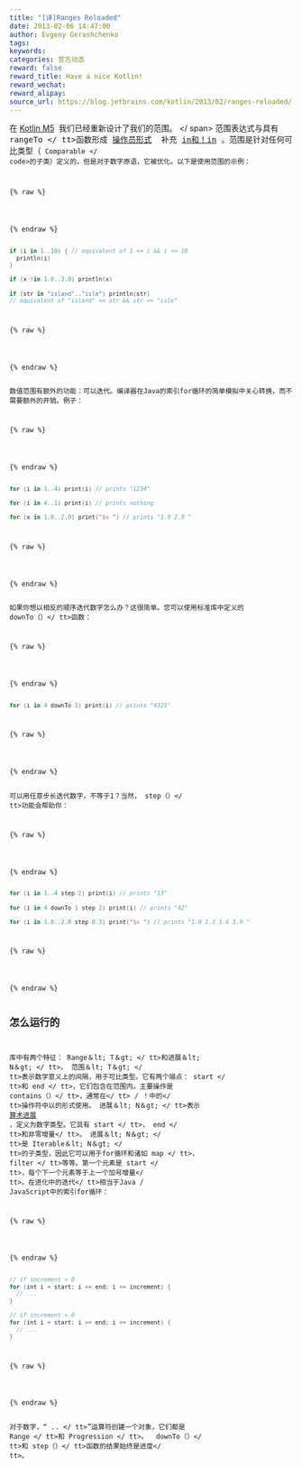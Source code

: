 ```yaml
---
title: "[译]Ranges Reloaded"
date: 2013-02-06 14:47:00
author: Evgeny Gerashchenko
tags:
keywords:
categories: 官方动态
reward: false
reward_title: Have a nice Kotlin!
reward_wechat:
reward_alipay:
source_url: https://blog.jetbrains.com/kotlin/2013/02/ranges-reloaded/
---
```


在 [Kotlin M5](http://blog.jetbrains.com/kotlin/2013/02/kotlin-m5-is-out/)  我们已经重新设计了我们的范围。<span id =“more-855”> </ span>
范围表达式与具有<tt> rangeTo </ tt>函数形成 [操作员形式](http://confluence.jetbrains.com/display/Kotlin/Operator+overloading#Operatoroverloading-Binaryoperations)  补充 [in和！in](http://confluence.jetbrains.com/display/Kotlin/Operator+overloading#Operatoroverloading-in) 。范围是针对任何可比类型（<code> Comparable </ code>的子类）定义的，但是对于数字原语，它被优化。以下是使用范围的示例：

{% raw %}
<p></p>
{% endraw %}

```kotlin
if (i in 1..10) { // equivalent of 1 <= i && i <= 10
  println(i)
}
 
if (x !in 1.0..3.0) println(x)
 
if (str in "island".."isle") println(str)
// equivalent of "island" <= str && str <= "isle"
```

{% raw %}
<p></p>
{% endraw %}

数值范围有额外的功能：可以迭代。编译器在Java的索引for循环的简单模拟中关心转换，而不需要额外的开销。例子：

{% raw %}
<p></p>
{% endraw %}

```kotlin
for (i in 1..4) print(i) // prints "1234"  
 
for (i in 4..1) print(i) // prints nothing
 
for (x in 1.0..2.0) print("$x ") // prints "1.0 2.0 "
```

{% raw %}
<p></p>
{% endraw %}

如果你想以相反的顺序迭代数字怎么办？这很简单。您可以使用标准库中定义的<tt> downTo（）</ tt>函数：

{% raw %}
<p></p>
{% endraw %}

```kotlin
for (i in 4 downTo 1) print(i) // prints "4321"
```

{% raw %}
<p></p>
{% endraw %}

可以用任意步长迭代数字，不等于1？当然，<tt> step（）</ tt>功能会帮助你：

{% raw %}
<p></p>
{% endraw %}

```kotlin
for (i in 1..4 step 2) print(i) // prints "13"  
 
for (i in 4 downTo 1 step 2) print(i) // prints "42"  
 
for (i in 1.0..2.0 step 0.3) print("$x ") // prints "1.0 1.3 1.6 1.9 "
```

{% raw %}
<p></p>
{% endraw %}

## 怎么运行的

库中有两个特征：<tt> Range＆lt; T＆gt; </ tt>和<tt>进展＆lt; N＆gt; </ tt>。
<tt>范围＆lt; T＆gt; </ tt>表示数学意义上的间隔，用于可比类型。它有两个端点：<tt> start </ tt>和<tt> end </ tt>，它们包含在范围内。主要操作是<tt> contains（）</ tt>，通常在</ tt> / <tt>！中的</ tt>操作符中以<tt>的形式使用。
<tt>进展＆lt; N＆gt; </ tt>表示 [算术进展](http://en.wikipedia.org/wiki/Arithmetic_progression) ，定义为数字类型。它具有<tt> start </ tt>，<tt> end </ tt>和非零<tt>增量</ tt>。 <tt>进展＆lt; N＆gt; </ tt>是<tt> Iterable＆lt; N＆gt; </ tt>的子类型，因此它可以用于for循环和诸如<tt> map </ tt>，<tt > filter </ tt>等等。第一个元素是<tt> start </ tt>，每个下一个元素等于上一个加号<tt>增量</ tt>。在<tt>进化中的迭代</ tt>相当于Java / JavaScript中的索引for循环：

{% raw %}
<p></p>
{% endraw %}

```kotlin
// if increment > 0
for (int i = start; i <= end; i += increment) {
  // ...
}
 
// if increment < 0
for (int i = start; i >= end; i += increment) {
  // ...
}
```

{% raw %}
<p></p>
{% endraw %}

对于数字，“<tt> .. </ tt>”运算符创建一个对象，它们都是<tt> Range </ tt>和<tt> Progression </ tt>。 <tt> downTo（）</ tt>和<tt> step（）</ tt>函数的结果始终是<tt>进度</ tt>。
